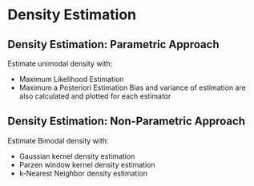 # Density Estimation
## Density Estimation: Parametric Approach
Estimate unimodal density with:
  - Maximum Likelihood Estimation
  - Maximum a Posteriori Estimation
Bias and variance of estimation are also calculated and plotted for each estimator 

## Density Estimation: Non-Parametric Approach
Estimate Bimodal density with:
  - Gaussian kernel density estimation
  - Parzen window kernel density estimation
  - k-Nearest Neighbor density estimation
